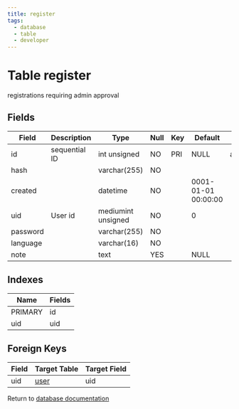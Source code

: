 ```yaml
---
title: register
tags:
  - database
  - table
  - developer
---
```

# Table register

registrations requiring admin approval

## Fields

| Field    | Description   | Type               | Null | Key | Default             | Extra          |
| -------- | ------------- | ------------------ | ---- | --- | ------------------- | -------------- |
| id       | sequential ID | int unsigned       | NO   | PRI | NULL                | auto_increment |
| hash     |               | varchar(255)       | NO   |     |                     |                |
| created  |               | datetime           | NO   |     | 0001-01-01 00:00:00 |                |
| uid      | User id       | mediumint unsigned | NO   |     | 0                   |                |
| password |               | varchar(255)       | NO   |     |                     |                |
| language |               | varchar(16)        | NO   |     |                     |                |
| note     |               | text               | YES  |     | NULL                |                |

## Indexes

| Name    | Fields   |
| ------- | -------- |
| PRIMARY | id       |
| uid     | uid      |

## Foreign Keys

| Field | Target Table                   | Target Field |
| ----- | ------------------------------ | ------------ |
| uid   | [user](/spec/database/db_user) | uid          |

Return to [database documentation](/spec/database/)
